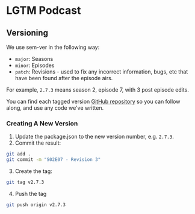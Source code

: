 # LGTM Podcast



## Versioning

We use sem-ver in the following way:
- `major`: Seasons
- `minor`: Episodes
- `patch`: Revisions - used to fix any incorrect information, bugs, etc that have been found after the episode airs.

For example, `2.7.3` means season 2, episode 7, with 3 post episode edits. 

You can find each tagged version [GitHub repository](https://github.com/lgtmpodcast/podcast) so you can follow along, and use any code we've written.

### Creating A New Version

1. Update the package.json to the new version number, e.g. `2.7.3`.
2. Commit the result:
```bash
git add .
git commit -m "S02E07 - Revision 3"
```
3. Create the tag:
```bash
git tag v2.7.3
```
4. Push the tag
```bash
git push origin v2.7.3
```

